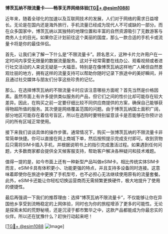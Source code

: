 **博茨瓦纳不限流量卡——畅享无界网络体验[[TG💪+ @esim1088](https://t.me/s/esim1088)]**

近年来，随着全球化的加速以及互联网技术的发展，人们对于网络的需求日益增长。无论是在国内还是海外旅行，手机流量已经成为现代人不可或缺的一部分。而在众多国家中，博茨瓦纳以其独特的地理位置和丰富的自然资源吸引了无数游客与商务人士的目光。如果你正计划前往这个美丽的国度，那么一款合适的手机卡或流量卡将是你的最佳伴侣。

首先，让我们来了解一下什么是“不限流量卡”。顾名思义，这种卡片允许用户在一定时间内享受无限量的数据流量服务。这对于经常需要在线办公、观看视频或者进行社交活动的人来说无疑是一大福音。特别是在像博茨瓦纳这样地广人稀但自然景观壮丽的地方，拥有这样的流量支持可以帮助你随时记录下旅途中的美好瞬间，并且通过社交媒体与朋友们分享这些珍贵的记忆。

那么，在选择博茨瓦纳的不限流量卡时应该注意哪些方面呢？首先当然是价格因素。虽然市面上有许多提供类似服务的产品，但它们之间的性价比却可能存在较大差异。因此，在购买之前一定要仔细比较不同供应商提供的方案，确保自己能够获得物超所值的服务。其次便是网络覆盖范围的问题。由于博茨瓦纳国土面积广阔，部分地区可能存在着信号盲区，所以在选购时要特别留意该卡是否能够在你预计访问的所有区域正常使用。

接下来我们谈谈具体的操作步骤。通常情况下，购买一张博茨瓦纳的不限流量卡非常简单快捷。你可以直接在网上商城下单，然后按照提示完成支付即可。收到货物后只需将SIM卡插入手机，并根据说明书上的指引完成激活过程。如果遇到任何问题，大多数商家都会提供全天候客服支持，帮助客户解决各种疑问和技术难题。

值得一提的是，如今市面上还有一种新型产品叫做eSIM卡。相比传统实体SIM卡而言，eSIM卡具有体积更小、功能更强的特点，并且支持多设备同时连接。这意味着即使你在旅途中更换了手机型号，也不必担心无法继续使用原有的流量套餐。此外，eSIM卡还能让你轻松切换运营商而无需频繁更换硬件，极大地提升了使用的便捷性。

最后再强调一下我们的推荐理由：选择“博茨瓦纳不限流量卡”，不仅能够让你在异国他乡享受到流畅稳定的上网体验，同时也为你的旅程增添了更多的可能性。无论是探索未知的荒野秘境，还是沉浸于都市繁华之中，这款产品都能成为你最忠实的伙伴。所以还在犹豫什么？赶快行动起来吧！

[[TG💪+ @esim1088](https://t.me/s/esim1088) ![Image](https://i.postimg.cc/4NQfJmqS/Snipaste-2025-05-13-00-14-12.png)]